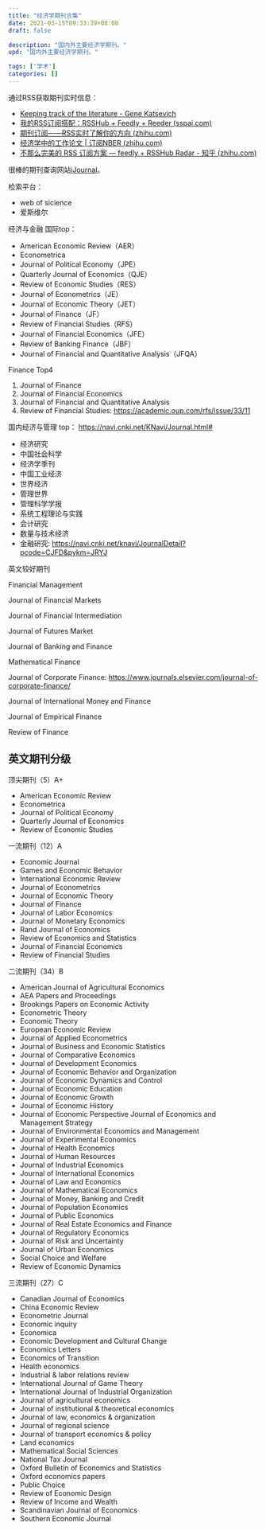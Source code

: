 ```yaml
---
title: "经济学期刊合集"
date: 2021-03-15T09:33:39+08:00
draft: false

description: "国内外主要经济学期刊。"
upd: "国内外主要经济学期刊。"

tags: ['学术']
categories: []
---
```


<!--more-->

通过RSS获取期刊实时信息：

- [Keeping track of the literature - Gene Katsevich](https://ekatsevi.github.io/literature/)
- [我的RSS订阅搭配：RSSHub + Feedly + Reeder (sspai.com)](https://sspai.com/post/60781)
- [期刊订阅——RSS实时了解你的方向 (zhihu.com)](https://zhuanlan.zhihu.com/p/342904532)
- [经济学中的工作论文 | 订阅NBER (zhihu.com)](https://zhuanlan.zhihu.com/p/475017342)
- [不那么完美的 RSS 订阅方案 — feedly + RSSHub Radar - 知乎 (zhihu.com)](https://zhuanlan.zhihu.com/p/113572573)

很棒的期刊查询网站[iJournal](https://ijournal.topeditsci.com/home)。

检索平台：

- web of sicience
- 爱斯维尔

经济与金融 国际top：

- American Economic Review（AER）
- Econometrica
- Journal of Political Economy（JPE）
- Quarterly Journal of Economics（QJE）
- Review of Economic Studies（RES）
- Journal of Econometrics（JE）
- Journal of Economic Theory（JET）
- Journal of Finance（JF）
- Review of Financial Studies（RFS）
- Journal of Financial Economics（JFE）
- Review of Banking Finance（JBF）
- Journal of Financial and Quantitative Analysis（JFQA）

Finance Top4

1. Journal of Finance
2. Journal of Financial Economics
3. Journal of Financial and Quantitative Analysis
4. Review of Financial Studies: https://academic.oup.com/rfs/issue/33/11

国内经济与管理 top： https://navi.cnki.net/KNavi/Journal.html#

- 经济研究
- 中国社会科学
- 经济学季刊
- 中国工业经济
- 世界经济
- 管理世界
- 管理科学学报
- 系统工程理论与实践
- 会计研究
- 数量与技术经济
- 金融研究: https://navi.cnki.net/knavi/JournalDetail?pcode=CJFD&pykm=JRYJ

英文较好期刊

Financial Management

Journal of Financial Markets

Journal of Financial Intermediation

Journal of Futures Market

Journal of Banking and Finance

Mathematical Finance

Journal of Corporate Finance: https://www.journals.elsevier.com/journal-of-corporate-finance/

Journal of International Money and Finance

Journal of Empirical Finance

Review of Finance

## 英文期刊分级

顶尖期刊（5）A+

- American Economic Review
- Econometrica
- Journal of Political Economy
- Quarterly Journal of Economics
- Review of Economic Studies

一流期刊（12）A

- Economic Journal
- Games and Economic Behavior
- International Economic Review
- Journal of Econometrics
- Journal of Economic Theory
- Journal of Finance
- Journal of Labor Economics
- Journal of Monetary Economics
- Rand Journal of Economics
- Review of Economics and Statistics
- Journal of Financial Economics
- Review of Financial Studies

二流期刊（34）B

- American Journal of Agricultural Economics
- AEA Papers and Proceedings
- Brookings Papers on Economic Activity
- Econometric Theory
- Economic Theory
- European Economic Review
- Journal of Applied Econometrics
- Journal of Business and Economic Statistics
- Journal of Comparative Economics
- Journal of Development Economics
- Journal of Economic Behavior and Organization
- Journal of Economic Dynamics and Control
- Journal of Economic Education
- Journal of Economic Growth
- Journal of Economic History
- Journal of Economic Perspective
    Journal of Economics and Management Strategy
- Journal of Environmental Economics and Management
- Journal of Experimental Economics
- Journal of Health Economics
- Journal of Human Resources
- Journal of Industrial Economics
- Journal of International Economics
- Journal of Law and Economics
- Journal of Mathematical Economics
- Journal of Money, Banking and Credit
- Journal of Population Economics
- Journal of Public Economics
- Journal of Real Estate Economics and Finance
- Journal of Regulatory Economics
- Journal of Risk and Uncertainty
- Journal of Urban Economics
- Social Choice and Welfare
- Review of Economic Dynamics

三流期刊（27）C

- Canadian Journal of Economics
- China Economic Review
- Econometric Journal
- Economic inquiry
- Economica
- Economic Development and Cultural Change
- Economics Letters
- Economics of Transition
- Health economics
- Industrial & labor relations review
- International Journal of Game Theory
- International Journal of Industrial Organization
- Journal of agricultural economics
- Journal of institutional & theoretical economics
- Journal of law, economics & organization
- Journal of regional science
- Journal of transport economics & policy
- Land economics
- Mathematical Social Sciences
- National Tax Journal
- Oxford Bulletin of Economics and Statistics
- Oxford economics papers
- Public Choice
- Review of Economic Design
- Review of Income and Wealth
- Scandinavian Journal of Economics
- Southern Economic Journal
